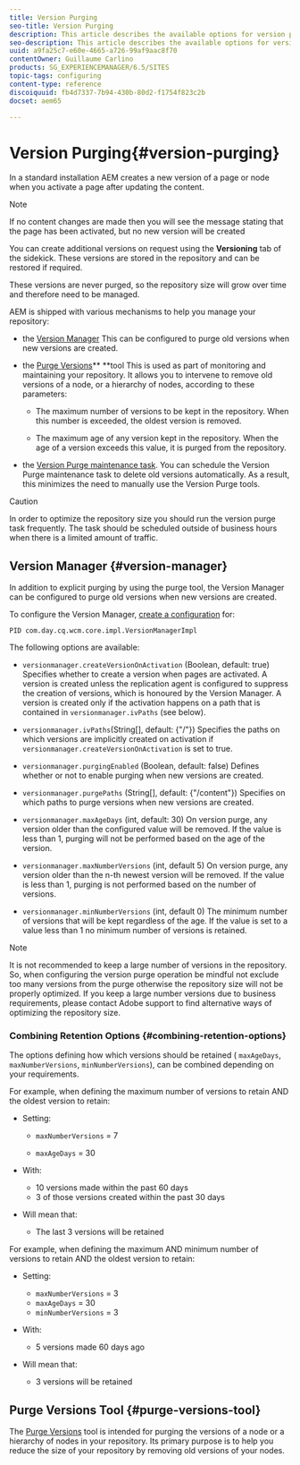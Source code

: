 ```yaml
---
title: Version Purging
seo-title: Version Purging
description: This article describes the available options for version purging.
seo-description: This article describes the available options for version purging.
uuid: a9fa25c7-e60e-4665-a726-99af9aac8f70
contentOwner: Guillaume Carlino
products: SG_EXPERIENCEMANAGER/6.5/SITES
topic-tags: configuring
content-type: reference
discoiquuid: fb4d7337-7b94-430b-80d2-f1754f823c2b
docset: aem65

---
```


# Version Purging{#version-purging}

In a standard installation AEM creates a new version of a page or node when you activate a page after updating the content.

>[!NOTE]
>
>If no content changes are made then you will see the message stating that the page has been activated, but no new version will be created

You can create additional versions on request using the **Versioning** tab of the sidekick. These versions are stored in the repository and can be restored if required.

These versions are never purged, so the repository size will grow over time and therefore need to be managed.

AEM is shipped with various mechanisms to help you manage your repository:

* the [Version Manager](#version-manager)
  This can be configured to purge old versions when new versions are created.

* the [Purge Versions](/help/sites-deploying/monitoring-and-maintaining.md#purgeversionstool)** **tool
  This is used as part of monitoring and maintaining your repository.
  It allows you to intervene to remove old versions of a node, or a hierarchy of nodes, according to these parameters:

    * The maximum number of versions to be kept in the repository.
      When this number is exceeded, the oldest version is removed.

    * The maximum age of any version kept in the repository.
      When the age of a version exceeds this value, it is purged from the repository.

* the [Version Purge maintenance task](/help/sites-administering//operations-dashboard.md#automated-maintenance-tasks). You can schedule the Version Purge maintenance task to delete old versions automatically. As a result, this minimizes the need to manually use the Version Purge tools.

>[!CAUTION]
>
>In order to optimize the repository size you should run the version purge task frequently. The task should be scheduled outside of business hours when there is a limited amount of traffic.

## Version Manager {#version-manager}

In addition to explicit purging by using the purge tool, the Version Manager can be configured to purge old versions when new versions are created.

To configure the Version Manager, [create a configuration](/help/help/sites-deploying/configuring-osgi.md) for:

`PID com.day.cq.wcm.core.impl.VersionManagerImpl`

The following options are available:

* `versionmanager.createVersionOnActivation` (Boolean, default: true)
  Specifies whether to create a version when pages are activated.
  A version is created unless the replication agent is configured to suppress the creation of versions, which is honoured by the Version Manager.
  A version is created only if the activation happens on a path that is contained in `versionmanager.ivPaths` (see below).

* `versionmanager.ivPaths`(String[], default: {"/"})
  Specifies the paths on which versions are implicitly created on activation if `versionmanager.createVersionOnActivation` is set to true.

* `versionmanager.purgingEnabled` (Boolean, default: false)
  Defines whether or not to enable purging when new versions are created.

* `versionmanager.purgePaths` (String[], default: {"/content"})
  Specifies on which paths to purge versions when new versions are created.

* `versionmanager.maxAgeDays` (int, default: 30)
  On version purge, any version older than the configured value will be removed. If the value is less than 1, purging will not be performed based on the age of the version.

* `versionmanager.maxNumberVersions` (int, default 5)
  On version purge, any version older than the n-th newest version will be removed. If the value is less than 1, purging is not performed based on the number of versions.

* `versionmanager.minNumberVersions` (int, default 0)
  The minimum number of versions that will be kept regardless of the age. If the value is set to a value less than 1 no minimum number of versions is retained.

>[!NOTE]
>
>It is not recommended to keep a large number of versions in the repository. So, when configuring the version purge operation be mindful not exclude too many versions from the purge otherwise the repository size will not be properly optimized. If you keep a large number versions due to business requirements, please contact Adobe support to find alternative ways of optimizing the repository size.

### Combining Retention Options {#combining-retention-options}

The options defining how which versions should be retained ( `maxAgeDays`, `maxNumberVersions`, `minNumberVersions`), can be combined depending on your requirements.

For example, when defining the maximum number of versions to retain AND the oldest version to retain:

* Setting:

    * `maxNumberVersions` = 7

    * `maxAgeDays` = 30

* With:

    * 10 versions made within the past 60 days
    * 3 of those versions created within the past 30 days

* Will mean that:

    * The last 3 versions will be retained

For example, when defining the maximum AND minimum number of versions to retain AND the oldest version to retain:

* Setting:

    * `maxNumberVersions` = 3
    * `maxAgeDays` = 30
    * `minNumberVersions` = 3

* With:

    * 5 versions made 60 days ago

* Will mean that:

    * 3 versions will be retained

## Purge Versions Tool {#purge-versions-tool}

The [Purge Versions](/help/sites-deploying/monitoring-and-maintaining.md#purgeversionstool) tool is intended for purging the versions of a node or a hierarchy of nodes in your repository. Its primary purpose is to help you reduce the size of your repository by removing old versions of your nodes.
